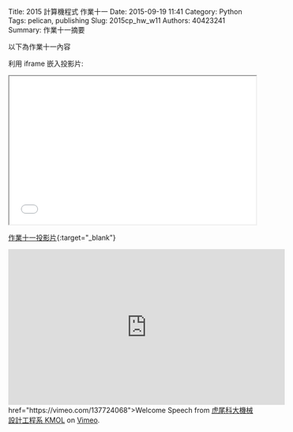 Title: 2015 計算機程式 作業十一
Date: 2015-09-19 11:41
Category: Python
Tags: pelican, publishing
Slug: 2015cp_hw_w11
Authors: 40423241
Summary: 作業十一摘要

以下為作業十一內容

利用 iframe 嵌入投影片:

<iframe src="40423241_cp_w11_p.html" width="500" height="300"></iframe>

[作業十一投影片](40423241_cp_w11_p.html){:target="_blank"}



<iframe width="560" height="315" src="https://www.youtube.com/embed/6tQk5yR9gj0" frameborder="0" allowfullscreen></iframe> href="https://vimeo.com/137724068">Welcome Speech</a> from <a href="https://vimeo.com/user24079973">虎尾科大機械設計工程系 KMOL</a> on <a href="https://vimeo.com">Vimeo</a>.</p>
